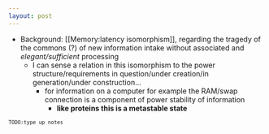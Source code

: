 ```yaml
---
layout: post
---
```

- Background: [[Memory:latency isomorphism]], regarding the tragedy of the commons (?) of new information intake without associated and _elegant/sufficient_ processing
  - I can sense a relation in this isomorphism to the power structure/requirements in question/under creation/in generation/under construction...
    - for information on a computer for example the RAM/swap connection is a component of power stability of information
      - **like proteins this is a metastable state**

<sup>`TODO:type up notes`</sup>